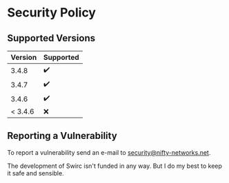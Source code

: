 # Security Policy #

## Supported Versions ##

| Version | Supported          |
| ------- | ------------------ |
| 3.4.8   | :heavy_check_mark: |
| 3.4.7   | :heavy_check_mark: |
| 3.4.6   | :heavy_check_mark: |
| < 3.4.6 | :x:                |

## Reporting a Vulnerability ##

To report a vulnerability send an e-mail to [security@nifty-networks.net](mailto:security@nifty-networks.net).

The development of Swirc isn't funded in any way. But I do my best to keep it safe and sensible.
